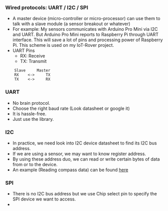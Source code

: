 ### Wired protocols: UART / I2C / SPI
* A master device (micro-controller or micro-processor) can use them to talk with a slave module (a sensor breakout or whatever)
* For example: My sensors communicates with Arduino Pro Mini via I2C and UART. But Arduino Pro Mini reports to Raspberry Pi through UART interface. This will save a lot of pins and processing power of Raspberry Pi. This scheme is used on my IoT-Rover project.
* UART Pins
  * RX: Receive
  * TX: Transmit
```
    Slave     Master  
    RX    <->     TX    
    TX    <->     RX
```
### UART
* No brain protocol.
* Choose the right baud rate (Look datasheet or google it)
* It is hassle-free.
* Just use the library. 
### I2C
* In practice, we need look into I2C device datasheet to find its I2C bus address. 
* If we are using a sensor, we may want to know register address. 
* By using these address duo, we can read or write certain bytes of data from or to the device. 
* An example (Reading compass data) can be found [here]()
### SPI
* There is no I2C bus address but we use Chip select pin to specify the SPI device we want to access.
* 

